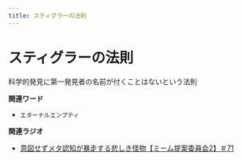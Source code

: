 ```yaml
---
title: スティグラーの法則
---
```


# スティグラーの法則


科学的発見に第一発見者の名前が付くことはないという法則

**関連ワード**

-   `エターナルエンプティ`

**関連ラジオ**

-   [意図せずメタ認知が暴走する悲しき怪物【ミーム提案委員会2】＃71](https://www.youtube.com/watch?v=sj7eer2tArs)
